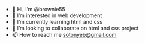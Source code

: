 - 👋 Hi, I’m @brownie55
- 👀 I’m interested in web development
- 🌱 I’m currently learning html and css
- 💞️ I’m looking to collaborate on html and css project
- 📫 How to reach me sotonyeb@gmail.com

<!---
brownie55/brownie55 is a ✨ special ✨ repository because its `README.md` (this file) appears on your GitHub profile.
You can click the Preview link to take a look at your changes.
--->
